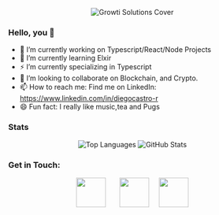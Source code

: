 <p align="center">
<img src="https://media-exp1.licdn.com/dms/image/C4D16AQG-x02XKmtiiQ/profile-displaybackgroundimage-shrink_350_1400/0/1618612559034?e=1623888000&v=beta&t=uoUl7SP2c-qBKpBT8zMBo8llJVi05NjgMa2yyQj3Gv8" alt="Growti Solutions Cover"/>
</p>


### Hello, you 👋
- 🔭 I’m currently working on Typescript/React/Node Projects
- 🌱 I’m currently learning Elxir
- ⚡ I’m currently specializing in Typescript
- 👯 I’m looking to collaborate on Blockchain, and Crypto.
- 📫 How to reach me: Find me on LinkedIn: https://www.linkedin.com/in/diegocastro-r
- 😄 Fun fact: I really like music,tea and Pugs

### Stats
<p align="center">
<img src="https://github-readme-stats.vercel.app/api/top-langs/?username=DiegoCastro-R&theme=dark" alt="Top Languages"></img>
<img src="https://github-readme-stats.vercel.app/api?username=DiegoCastro-R&show_icons=true&theme=dark" alt="GitHub Stats"></img>
</p>

### Get in Touch:

<p align="center">
  <a href="https://www.linkedin.com/in/diegocastro-r/"><img src="https://logosmarcas.net/wp-content/uploads/2020/04/Linkedin-Logo.png" height="60px"/></a> &nbsp &nbsp &nbsp
  <a href="https://discordapp.com/users/496067946829971467/"><img src="https://logodownload.org/wp-content/uploads/2017/11/discord-logo-1.png" height="60px"/></a>
  &nbsp &nbsp
  <a href="mailto:diego.rodrigues@growtisolutions.com"><img src="https://img.icons8.com/cotton/2x/open-envelope--v1.png" height="60px"/></a>

  
</p>
